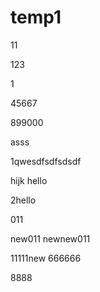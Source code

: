 # temp1
11

123

1

45667

899000

asss

1qwesdfsdfsdsdf

hijk
hello

2hello

011

new011
newnew011

11111new
666666

8888
